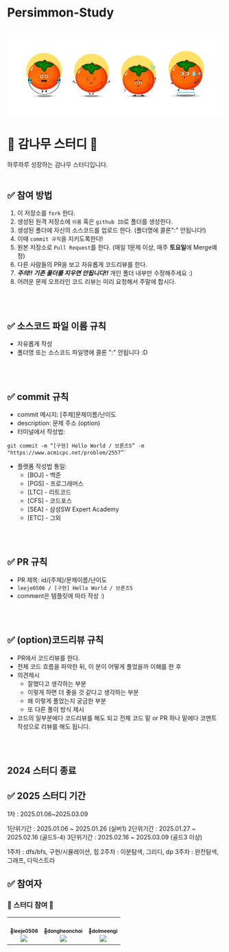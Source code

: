 # Persimmon-Study

![img](./image-gam.png)
---
# 🍊 감나무 스터디 📝
하루하루 성장하는 감나무 스터디입니다.
<br />
<br />

## ✅ 참여 방법
1. 이 저장소를 `fork` 한다.
2. 생성된 원격 저장소에 `이름` 혹은 `github ID`로 폴더를 생성한다.
3. 생성된 폴더에 자신의 소스코드를 업로드 한다. (폴더명에 콜론":" 안됩니다!)
4. 이때 `commit 규칙`을 지키도록한다!
5. 원본 저장소로 `Pull Request`를 한다. (매일 1문제 이상, 매주 **토요일**에 Merge예정)
6. 다른 사람들의 PR을 보고 자유롭게 코드리뷰를 한다.
7. ***주의!! 기존 폴더를 지우면 안됩니다!!*** 개인 폴더 내부만 수정해주세요 :)
8. 어려운 문제 오프라인 코드 리뷰는 미리 요청해서 주말에 합시다.
<br />
<br />

## ✅ 소스코드 파일 이름 규칙
- 자유롭게 작성 
- 폴더명 또는 소스코드 파일명에 콜론 ":" 안됩니다 :D
<br />
<br />

## ✅ commit 규칙
- commit 메시지: [주제]문제이름/난이도
- description: 문제 주소 (option)
- 터미널에서 작성법: 
```
git commit -m “[구현] Hello World / 브론즈5” -m "https://www.acmicpc.net/problem/2557”`
```
- 플랫폼 작성법 통일: 
  * [BOJ] - 백준 
  * [PGS] - 프로그래머스
  * [LTC] - 리트코드
  * [CFS] - 코드포스
  * [SEA] - 삼성SW Expert Academy
  * [ETC] - 그외
<br />
<br />

## ✅ PR 규칙
- PR 제목: id/[주제]/문제이름/난이도
-  ```leeje0506 / [구현] Hello World / 브론즈5```
-  comment은 템플릿에 따라 작성 :)
<br />
<br />

## ✅ (option)코드리뷰 규칙
- PR에서 코드리뷰를 한다.
- 전체 코드 흐름을 파악한 뒤, 이 분이 어떻게 풀었을까 이해를 한 후 
- 의견제시
  -   잘했다고 생각하는 부분
  -   이렇게 하면 더 좋을 것 같다고 생각하는 부분
  -   왜 이렇게 풀었는지 궁금한 부분
  -   또 다른 풀이 방식 제시
- 코드의 일부분에다 코드리뷰를 해도 되고 전체 코드 밑 or PR 하나 밑에다 코멘트 작성으로 리뷰를 해도 됩니다.
<br />
<br />

## 2024 스터디 종료

## ✅ 2025 스터디 기간
1차 : 2025.01.06~2025.03.09

1단위기간 : 2025.01.06 ~ 2025.01.26 (실버1)
2단위기간 : 2025.01.27 ~ 2025.02.16 (골드5-4)
3단위기간 : 2025.02.16 ~ 2025.03.09 (골드3 이상)

1주차 : dfs/bfs, 구현/시뮬레이션, 힙
2주차 : 이분탐색, 그리디, dp
3주차 : 완전탐색, 그래프, 다익스트라

## ✅ 참여자
### 🎉 스터디 참여 🎉
<table><tr>         <td align="center"><a href="https://github.com/leeje0506"><img src="https://avatars.githubusercontent.com/u/137889331?v=4?s=100" width="100px;" alt=""/>         <br /><sub><b>🎉leeje0506</b><br><img src="https://us-central1-progress-markdown.cloudfunctions.net/progress/100"/></sub></a><br /></td>
         <td align="center"><a href="https://github.com/dongheonchoi"><img src="https://avatars.githubusercontent.com/u/124031425?v=4?s=100" width="100px;" alt=""/>         <br /><sub><b>🎉dongheonchoi</b><br><img src="https://us-central1-progress-markdown.cloudfunctions.net/progress/100"/></sub></a><br /></td>
         <td align="center"><a href="https://github.com/dolmeengi"><img src="https://avatars.githubusercontent.com/u/139312360?v=4?s=100" width="100px;" alt=""/>         <br /><sub><b>🎉dolmeengi</b><br><img src="https://us-central1-progress-markdown.cloudfunctions.net/progress/100"/></sub></a><br /></td>
      
</table><br />

